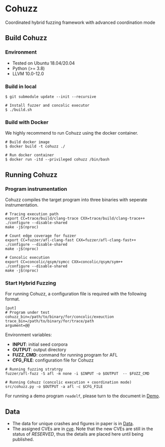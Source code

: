 # Cohuzz
Coordinated hybrid fuzzing framework with advanced coordination mode

## Build Cohuzz

### Environment

- Tested on Ubuntu 18.04/20.04
- Python (>= 3.8)
- LLVM 10.0-12.0

### Build in local

```shell
$ git submodule update --init --recursive

# Install fuzzer and concolic executor
$ ./build.sh
```


### Build with Docker

We highly recommend to run Cohuzz using the docker container.

```shell
# Build docker image
$ docker build -t cohuzz ./

# Run docker container
$ docker run -itd --privileged cohuzz /bin/bash
```

## Running Cohuzz

### Program instrumentation

Cohuzz compiles the target program into three binaries with seperate instrumentation.

```shell
# Tracing execution path
export CC=trace/build/clang-trace CXX=trace/build/clang-trace++
./configure --disable-shared
make -j$(nproc)

# Count edge coverage for fuzzer
export CC=fuzzer/afl-clang-fast CXX=fuzzer/afl-clang-fast++
./configure --disable-shared
make -j$(nproc)

# Concolic execution
export CC=concolic/qsym/symcc CXX=concolic/qsym/sym++
./configure --disable-shared
make -j$(nproc)
```

### Start Hybrid Fuzzing

For running Cohuzz, a configuration file is required with the following format.

```
[put]
# Program under test
cohuzz_bin=/path/to/binary/for/concolic/exeuction
trace_bin=/path/to/binary/for/trace/path
argument=@@
```

Environment variables:

- **INPUT**: initial seed corpora
- **OUTPUT**: output directory
- **FUZZ_CMD**: command for running program for AFL
- **CFG_FILE**: configuration file for Cohuzz

```shell
# Running fuzzing stratrgy
fuzzer/afl-fuzz -S afl -m none -i $INPUT -o $OUTPUT  -- $FUZZ_CMD

# Running Cohuzz (concolic execution + coordination mode)
src/cohuzz.py -o $OUTPUT -a afl -c $CFG_FILE
```

For running a demo program `readelf`, please turn to the document in [Demo](docs/run_target.md).


## Data

- The data for unique crashes and figures in paper is in [Data](data).
- The assigned CVEs are in [cve](docs/cves.md). Note that the new CVEs are still in the status of *RESERVED*, thus the details are placed here until being published.